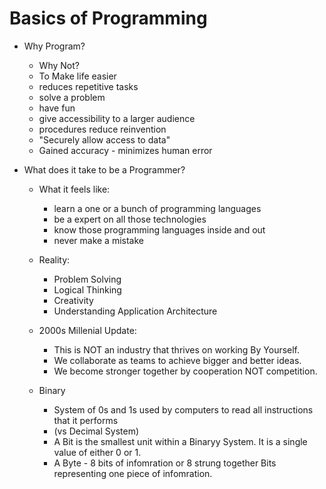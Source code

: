 # Basics of Programming

- Why Program?
  - Why Not?
  - To Make life easier
  - reduces repetitive tasks
  - solve a problem
  - have fun
  - give accessibility to a larger audience
  - procedures reduce reinvention
  - "Securely allow access to data"
  - Gained accuracy - minimizes human error

- What does it take to be a Programmer?
  - What it feels like:
    - learn a one or a bunch of programming languages
    - be a expert on all those technologies
    - know those programming languages inside and out
    - never make a mistake
  - Reality:
    - Problem Solving
    - Logical Thinking
    - Creativity
    - Understanding Application Architecture
  - 2000s Millenial Update:
    - This is NOT an industry that thrives on working By Yourself.
    - We collaborate as teams to achieve bigger and better ideas.
    - We become stronger together by cooperation NOT competition.


  - Binary 
    - System of 0s and 1s used by computers to read all instructions that it performs 
    - (vs Decimal System)
    - A Bit is the smallest unit within a Binaryy System. It is a single value of either 0 or 1.
    - A Byte - 8 bits of infomration or 8 strung together Bits representing one piece of infomration.
    
